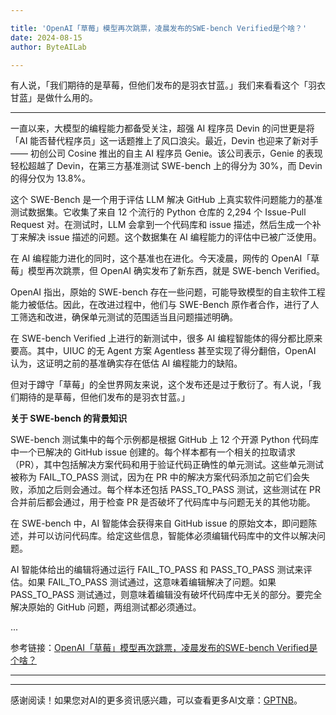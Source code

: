 ```yaml
---

title: 'OpenAI「草莓」模型再次跳票，凌晨发布的SWE-bench Verified是个啥？'
date: 2024-08-15
author: ByteAILab

---
```


有人说，「我们期待的是草莓，但他们发布的是羽衣甘蓝。」我们来看看这个「羽衣甘蓝」是做什么用的。

---


一直以来，大模型的编程能力都备受关注，超强 AI 程序员 Devin 的问世更是将「AI 能否替代程序员」这一话题推上了风口浪尖。最近，Devin 也迎来了新对手 —— 初创公司 Cosine 推出的自主 AI 程序员 Genie。该公司表示，Genie 的表现轻松超越了 Devin，在第三方基准测试 SWE-bench 上的得分为 30%，而 Devin 的得分仅为 13.8%。

这个 SWE-Bench 是一个用于评估 LLM 解决 GitHub 上真实软件问题能力的基准测试数据集。它收集了来自 12 个流行的 Python 仓库的 2,294 个 Issue-Pull Request 对。在测试时，LLM 会拿到一个代码库和 issue 描述，然后生成一个补丁来解决 issue 描述的问题。这个数据集在 AI 编程能力的评估中已被广泛使用。

在 AI 编程能力进化的同时，这个基准也在进化。今天凌晨，网传的 OpenAI「草莓」模型再次跳票，但 OpenAI 确实发布了新东西，就是 SWE-bench Verified。

OpenAI 指出，原始的 SWE-bench 存在一些问题，可能导致模型的自主软件工程能力被低估。因此，在改进过程中，他们与 SWE-Bench 原作者合作，进行了人工筛选和改进，确保单元测试的范围适当且问题描述明确。

在 SWE-bench Verified 上进行的新测试中，很多 AI 编程智能体的得分都比原来要高。其中，UIUC 的无 Agent 方案 Agentless 甚至实现了得分翻倍，OpenAI 认为，这证明之前的基准确实存在低估 AI 编程能力的缺陷。

但对于蹲守「草莓」的全世界网友来说，这个发布还是过于敷衍了。有人说，「我们期待的是草莓，但他们发布的是羽衣甘蓝。」

**关于 SWE-bench 的背景知识**

SWE-bench 测试集中的每个示例都是根据 GitHub 上 12 个开源 Python 代码库中一个已解决的 GitHub issue 创建的。每个样本都有一个相关的拉取请求（PR），其中包括解决方案代码和用于验证代码正确性的单元测试。这些单元测试被称为 FAIL_TO_PASS 测试，因为在 PR 中的解决方案代码添加之前它们会失败，添加之后则会通过。每个样本还包括 PASS_TO_PASS 测试，这些测试在 PR 合并前后都会通过，用于检查 PR 是否破坏了代码库中与问题无关的其他功能。

在 SWE-bench 中，AI 智能体会获得来自 GitHub issue 的原始文本，即问题陈述，并可以访问代码库。给定这些信息，智能体必须编辑代码库中的文件以解决问题。

AI 智能体给出的编辑将通过运行 FAIL_TO_PASS 和 PASS_TO_PASS 测试来评估。如果 FAIL_TO_PASS 测试通过，这意味着编辑解决了问题。如果 PASS_TO_PASS 测试通过，则意味着编辑没有破坏代码库中无关的部分。要完全解决原始的 GitHub 问题，两组测试都必须通过。

...

参考链接：[OpenAI「草莓」模型再次跳票，凌晨发布的SWE-bench Verified是个啥？](https://openai.com/index/introducing-swe-bench-verified/)

---
---
感谢阅读！如果您对AI的更多资讯感兴趣，可以查看更多AI文章：[GPTNB](https://gptnb.com)。